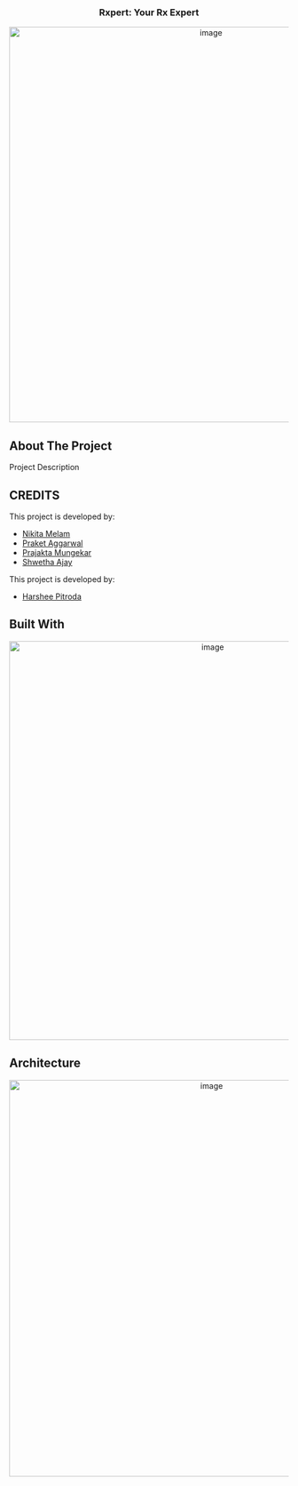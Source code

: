 <h3 align="center">Rxpert: Your Rx Expert</h3>
<div align='center'> <img width="712" alt="image" src="https://user-images.githubusercontent.com/73131499/176731076-7c2e3d38-67f8-4b44-9792-3be194caa69c.png"> </div>


<!-- ABOUT THE PROJECT -->
## About The Project

Project Description 

<!-- CREDITS -->
## CREDITS

This project is developed by:
* [Nikita Melam](https://github.com/nikita-m1)
* [Praket Aggarwal](https://github.com/Tekarp)
* [Prajakta Mungekar](https://github.com/PrajaktaMungekar)
* [Shwetha Ajay](https://github.com/ShwethaAjay)

This project is developed by:
* [Harshee Pitroda](https://github.com/Harshee-Pitroda)

## Built With
<div align='center'> <img width="718" alt="image" src="https://user-images.githubusercontent.com/73131499/176733064-5d0b4d70-5f5e-411a-9160-7b613674d0ee.png"> </div>


## Architecture
<div align='center'> <img width="714" alt="image" src="https://user-images.githubusercontent.com/73131499/176733248-f75d0352-311a-4342-92fa-e7e2d51236e0.png">  </div>

